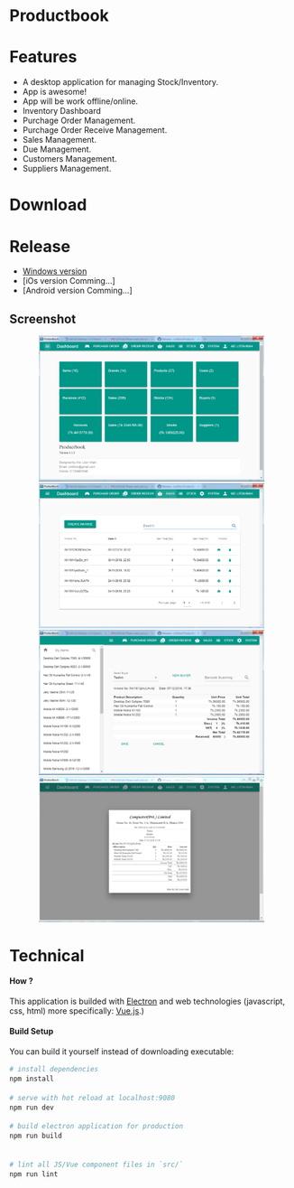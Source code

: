 # Productbook
# Features 
 - A desktop application for managing Stock/Inventory.
 - App is awesome!
 - App will be work offline/online.
 - Inventory Dashboard
 - Purchage Order Management.
 - Purchage Order Receive Management.
 - Sales Management.
 - Due Management.
 - Customers Management.
 - Suppliers Management.
# Download
# Release
- [Windows version](https://github.com/cmtliton/Productbook/releases/download/v0.0.1/Productbook.Setup.0.0.1.exe)
- [iOs version Comming...]
- [Android version Comming...]
## Screenshot
<p align="center">
<img src="https://github.com/cmtliton/Productbook/blob/master/Dashboard.png" width="400px">
 <img src="https://github.com/cmtliton/Productbook/blob/master/Invoices.png" width="400px">
 <img src="https://github.com/cmtliton/Productbook/blob/master/Create%20Invoice.png" width="400px">
 <img src="https://github.com/cmtliton/Productbook/blob/master/Invoice%20Preview.png" width="400px">
</p>

# Technical
#### How ?
This application is builded with [Electron](https://electron.atom.io) and web technologies (javascript, css, html) more specifically: [Vue.js](https://vuejs.org).)

#### Build Setup
You can build it yourself instead of downloading executable:

``` bash
# install dependencies
npm install

# serve with hot reload at localhost:9080
npm run dev

# build electron application for production
npm run build


# lint all JS/Vue component files in `src/`
npm run lint
